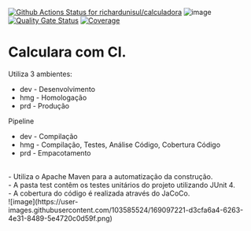 [![Github Actions Status for richardunisul/calculadora](https://github.com/richardunisul/calculadora/workflows/Integra%C3%A7%C3%A3o%20continua%20de%20Java%20com%20Maven/badge.svg)](https://github.com/richardunisul/calculadora/actions) 
![image](https://user-images.githubusercontent.com/103585524/169100982-0b902c67-04f4-4bf5-9a5d-efb955caf5db.png)
[![Quality Gate Status](https://sonarcloud.io/api/project_badges/measure?project=richardunisul_calculadora&metric=alert_status)](https://sonarcloud.io/summary/new_code?id=richardunisul_calculadora)
[![Coverage](https://sonarcloud.io/api/project_badges/measure?project=richardunisul_calculadora&metric=coverage)](https://sonarcloud.io/component_measures?id=richardunisul_calculadora&metric=coverage)

# Calculara com CI.
Utiliza 3 ambientes:
- dev - Desenvolvimento
- hmg - Homologação
- prd - Produção

Pipeline 
- dev - Compilação 
- hmg - Compilação, Testes, Análise Código, Cobertura Código
- prd - Empacotamento

<br>
- Utiliza o Apache Maven para a automatização da construção.<br>
- A pasta test contêm os testes unitários do projeto utilizando JUnit 4.<br>
- A cobertura do código é realizada através do JaCoCo.<br>
![image](https://user-images.githubusercontent.com/103585524/169097221-d3cfa6a4-6263-4e31-8489-5e4720c0d59f.png)
